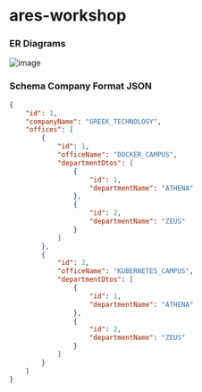 # ares-workshop

### ER Diagrams
![image](https://drive.google.com/uc?export=view&id=1D1eSQpPyqA3qBUwHX7SzzU4u8lMtpyWC)

### Schema Company Format JSON
```json
{
    "id": 1,
    "companyName": "GREEK_TECHNOLOGY",
    "offices": [
        {
            "id": 1,
            "officeName": "DOCKER_CAMPUS",
            "departmentDtos": [
                {
                    "id": 1,
                    "departmentName": "ATHENA"
                },
                {
                    "id": 2,
                    "departmentName": "ZEUS"
                }
            ]
        },
        {
            "id": 2,
            "officeName": "KUBERNETES_CAMPUS",
            "departmentDtos": [
                {
                    "id": 1,
                    "departmentName": "ATHENA"
                },
                {
                    "id": 2,
                    "departmentName": "ZEUS"
                }
            ]
        }
    ]
}
```
